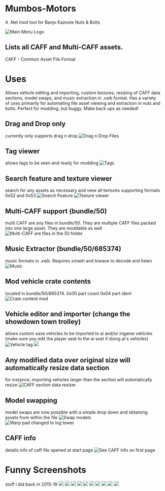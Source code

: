 # Mumbos-Motors
A .Net mod tool for Banjo Kazooie Nuts &amp; Bolts

![Main Menu Logo](https://i.imgur.com/1QWHNaG.png)

## Lists all CAFF and Multi-CAFF assets.
CAFF - Common Asset File Format
# Uses
Allows vehicle editing and importing, custom textures, resizing of CAFF data sections, model swaps, and music extraction in .xwb format. 
Has a variety of uses primarily for automating file asset viewing and extraction in nuts and bolts.
Perfect for modding, but buggy. Make back ups as needed!

## Drag and Drop only
currently only supports drag n drop
![Drag n Drop Files](https://i.imgur.com/lgXYStk.png)
## Tag viewer
allows tags to be seen and ready for modding
![Tags](https://i.imgur.com/vyCcSM0.png)
## Search feature and texture viewer
search for any assets as necessary and view all textures supporting formats 0x52 and 0x53
![Search Feature](https://i.imgur.com/OlLIDPF.png)
![Texture viewer](https://i.imgur.com/GLHcPr9.png)
## Multi-CAFF support (bundle/50)
multi CAFF are any files in bundle/50. They are multiple CAFF files packed into one large asset. They are moddable as well
![Multi-CAFF are files in the 50 folder](https://i.imgur.com/LKupqt2.png)
## Music Extractor (bundle/50/685374)
music formats in .xwb. Requires xmash and towave to decode and listen
![Music](https://i.imgur.com/lhCANG1.png)
## Mod vehicle crate contents
located in bundle/50/685374. 0x00 part count 0x04 part ident
![Crate content mod](https://i.imgur.com/p5QLQvH.png)
## Vehicle editor and importer (change the showdown town trolley)
allows custom save vehicles to be imported to ai and/or ingame vehicles (make sure you edit the player seat to the ai seat if doing ai's vehicles)
![Vehicle tag](https://i.imgur.com/HRWMF1I.png)
![](https://i.imgur.com/Cs7d1zN.png)
## Any modified data over original size will automatically resize data section
for instance, importing vehicles larger than the section will automatically resize
![CAFF section data resizer](https://i.imgur.com/s55wJ5x.png)
## Model swapping
model swaps are now possible with a simple drop down and obtaining assets from within the file
![Swap models](https://i.imgur.com/slYY1mv.png)
![Warp pad changed to log tower](https://i.imgur.com/rg6q93j.png)
## CAFF info
details info of caff file opened at start page
![See CAFF info on first page](https://i.imgur.com/JdfGyi0.png)
# Funny Screenshots
stuff i did back in 2015-19
![](https://i.imgur.com/Vomq5oZ.png)
![](https://i.imgur.com/eCy2Rit.png)
![](https://i.imgur.com/Nu7jLOJ.png)
![](https://i.imgur.com/lvnt8iO.png)
![](https://i.imgur.com/ZMoeckw.png)
![](https://i.imgur.com/ObrWxTp.png)
![](https://i.imgur.com/tZJkMN5.png)
![](https://i.imgur.com/Jq1erXK.png)
![](https://i.imgur.com/16Bgmrw.jpg)
![](https://i.imgur.com/sDjG0iA.jpg)
